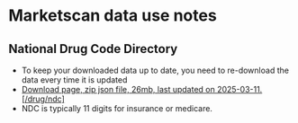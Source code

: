 # Marketscan data use notes


## National Drug Code Directory 
- To keep your downloaded data up to date, you need to re-download the data every time it is updated
- [Download page, zip json file, 26mb, last updated on 2025-03-11. [/drug/ndc]](https://open.fda.gov/apis/drug/ndc/download/)
- NDC is typically 11 digits for insurance or medicare. 

